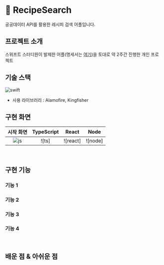 # 🥪 RecipeSearch
공공데이터 API를 활용한 레시피 검색 어플입니다.


## 프로젝트 소개
스위프트 스터디원이 발제한 어플(명세서는 [여기](https://www.notion.so/Recipe-Search-4bf5e3f3008647228ed7f9cf00a05f75?pvs=4))을 토대로 약 2주간 진행한 개인 프로젝트

## 기술 스택
![swift](https://img.shields.io/badge/Swift-FA7343?style=for-the-badge&logo=swift&logoColor=white)
* 사용 라이브러리 : Alamofire, Kingfisher

## 구현 화면

| 시작 화면 | TypeScript |  React   |  Node   |
| :--------: | :--------: | :------: | :-----: |
|   ![js]    |   ![ts]    | ![react] | ![node] |

<br>

## 구현 기능

### 기능 1

### 기능 2

### 기능 3

### 기능 4

<br>

## 배운 점 & 아쉬운 점

<p align="justify">

</p>

<br>


<!-- Stack Icon Refernces -->

[js]: /images/stack/javascript.svg

